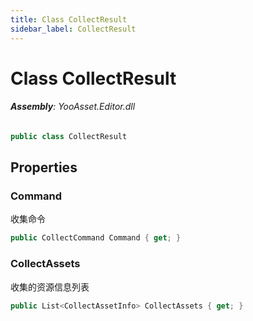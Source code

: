 ```yaml
---
title: Class CollectResult
sidebar_label: CollectResult
---
```

# Class CollectResult


###### **Assembly**: YooAsset.Editor.dll

```csharp title="Declaration"
public class CollectResult
```
## Properties
### Command
收集命令

```csharp title="Declaration"
public CollectCommand Command { get; }
```
### CollectAssets
收集的资源信息列表

```csharp title="Declaration"
public List<CollectAssetInfo> CollectAssets { get; }
```
